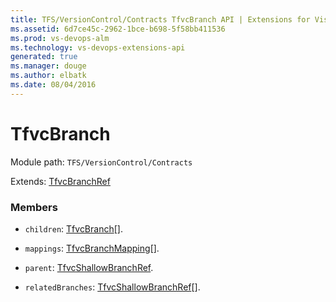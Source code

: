 ```yaml
---
title: TFS/VersionControl/Contracts TfvcBranch API | Extensions for Visual Studio Team Services
ms.assetid: 6d7ce45c-2962-1bce-b698-5f58bb411536
ms.prod: vs-devops-alm
ms.technology: vs-devops-extensions-api
generated: true
ms.manager: douge
ms.author: elbatk
ms.date: 08/04/2016
---
```


# TfvcBranch

Module path: `TFS/VersionControl/Contracts`

Extends: [TfvcBranchRef](../../../TFS/VersionControl/Contracts/TfvcBranchRef.md)

### Members

* `children`: [TfvcBranch](../../../TFS/VersionControl/Contracts/TfvcBranch.md)[]. 

* `mappings`: [TfvcBranchMapping](../../../TFS/VersionControl/Contracts/TfvcBranchMapping.md)[]. 

* `parent`: [TfvcShallowBranchRef](../../../TFS/VersionControl/Contracts/TfvcShallowBranchRef.md). 

* `relatedBranches`: [TfvcShallowBranchRef](../../../TFS/VersionControl/Contracts/TfvcShallowBranchRef.md)[]. 

